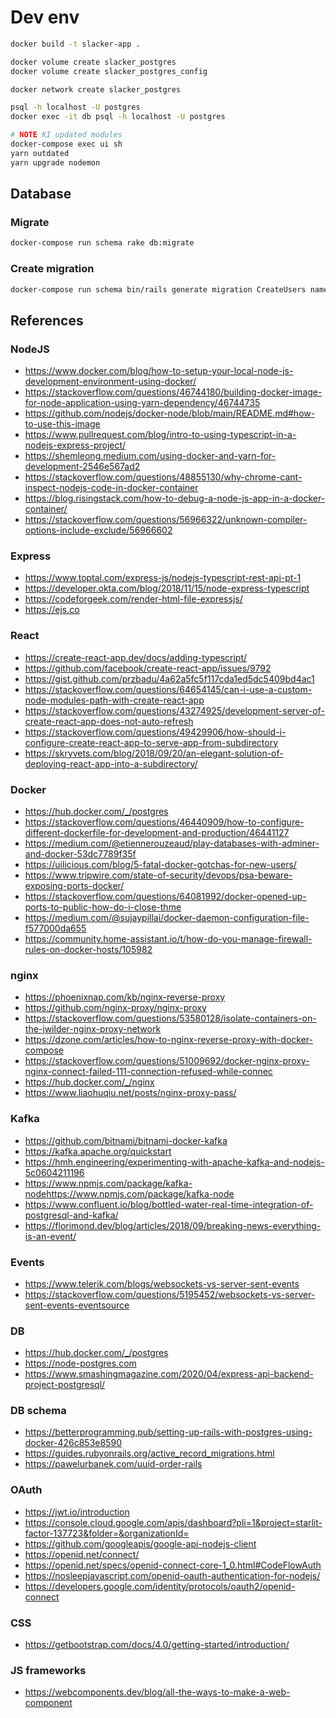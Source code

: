 # Dev env

```bash
docker build -t slacker-app .

docker volume create slacker_postgres
docker volume create slacker_postgres_config

docker network create slacker_postgres

psql -h localhost -U postgres
docker exec -it db psql -h localhost -U postgres

# NOTE KI updated modules
docker-compose exec ui sh
yarn outdated
yarn upgrade nodemon
```

## Database
### Migrate
```bash
docker-compose run schema rake db:migrate
```

### Create migration
```bash
docker-compose run schema bin/rails generate migration CreateUsers name:string email:string
```

## References
### NodeJS
- https://www.docker.com/blog/how-to-setup-your-local-node-js-development-environment-using-docker/
- https://stackoverflow.com/questions/46744180/building-docker-image-for-node-application-using-yarn-dependency/46744735
- https://github.com/nodejs/docker-node/blob/main/README.md#how-to-use-this-image
- https://www.pullrequest.com/blog/intro-to-using-typescript-in-a-nodejs-express-project/
- https://shemleong.medium.com/using-docker-and-yarn-for-development-2546e567ad2
- https://stackoverflow.com/questions/48855130/why-chrome-cant-inspect-nodejs-code-in-docker-container
- https://blog.risingstack.com/how-to-debug-a-node-js-app-in-a-docker-container/
- https://stackoverflow.com/questions/56966322/unknown-compiler-options-include-exclude/56966602

### Express
- https://www.toptal.com/express-js/nodejs-typescript-rest-api-pt-1
- https://developer.okta.com/blog/2018/11/15/node-express-typescript
- https://codeforgeek.com/render-html-file-expressjs/
- https://ejs.co

### React
- https://create-react-app.dev/docs/adding-typescript/
- https://github.com/facebook/create-react-app/issues/9792
- https://gist.github.com/przbadu/4a62a5fc5f117cda1ed5dc5409bd4ac1
- https://stackoverflow.com/questions/64654145/can-i-use-a-custom-node-modules-path-with-create-react-app
- https://stackoverflow.com/questions/43274925/development-server-of-create-react-app-does-not-auto-refresh
- https://stackoverflow.com/questions/49429906/how-should-i-configure-create-react-app-to-serve-app-from-subdirectory
- https://skryvets.com/blog/2018/09/20/an-elegant-solution-of-deploying-react-app-into-a-subdirectory/

### Docker
- https://hub.docker.com/_/postgres
- https://stackoverflow.com/questions/46440909/how-to-configure-different-dockerfile-for-development-and-production/46441127
- https://medium.com/@etiennerouzeaud/play-databases-with-adminer-and-docker-53dc7789f35f
- https://uilicious.com/blog/5-fatal-docker-gotchas-for-new-users/
- https://www.tripwire.com/state-of-security/devops/psa-beware-exposing-ports-docker/
- https://stackoverflow.com/questions/64081992/docker-opened-up-ports-to-public-how-do-i-close-thme
- https://medium.com/@sujaypillai/docker-daemon-configuration-file-f577000da655
- https://community.home-assistant.io/t/how-do-you-manage-firewall-rules-on-docker-hosts/105982

### nginx
- https://phoenixnap.com/kb/nginx-reverse-proxy
- https://github.com/nginx-proxy/nginx-proxy
- https://stackoverflow.com/questions/53580128/isolate-containers-on-the-jwilder-nginx-proxy-network
- https://dzone.com/articles/how-to-nginx-reverse-proxy-with-docker-compose
- https://stackoverflow.com/questions/51009692/docker-nginx-proxy-nginx-connect-failed-111-connection-refused-while-connec
- https://hub.docker.com/_/nginx
- https://www.liaohuqiu.net/posts/nginx-proxy-pass/

### Kafka
- https://github.com/bitnami/bitnami-docker-kafka
- https://kafka.apache.org/quickstart
- https://hmh.engineering/experimenting-with-apache-kafka-and-nodejs-5c0604211196
- https://www.npmjs.com/package/kafka-nodehttps://www.npmjs.com/package/kafka-node
- https://www.confluent.io/blog/bottled-water-real-time-integration-of-postgresql-and-kafka/
- https://florimond.dev/blog/articles/2018/09/breaking-news-everything-is-an-event/

### Events
- https://www.telerik.com/blogs/websockets-vs-server-sent-events
- https://stackoverflow.com/questions/5195452/websockets-vs-server-sent-events-eventsource

### DB
- https://hub.docker.com/_/postgres
- https://node-postgres.com
- https://www.smashingmagazine.com/2020/04/express-api-backend-project-postgresql/

### DB schema
- https://betterprogramming.pub/setting-up-rails-with-postgres-using-docker-426c853e8590
- https://guides.rubyonrails.org/active_record_migrations.html
- https://pawelurbanek.com/uuid-order-rails

### OAuth
- https://jwt.io/introduction
- https://console.cloud.google.com/apis/dashboard?pli=1&project=starlit-factor-137723&folder=&organizationId=
- https://github.com/googleapis/google-api-nodejs-client
- https://openid.net/connect/
- https://openid.net/specs/openid-connect-core-1_0.html#CodeFlowAuth
- https://nosleepjavascript.com/openid-oauth-authentication-for-nodejs/
- https://developers.google.com/identity/protocols/oauth2/openid-connect

### CSS
- https://getbootstrap.com/docs/4.0/getting-started/introduction/

### JS frameworks
- https://webcomponents.dev/blog/all-the-ways-to-make-a-web-component
